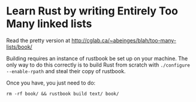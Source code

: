 # Learn Rust by writing Entirely Too Many linked lists

Read the pretty version at http://cglab.ca/~abeinges/blah/too-many-lists/book/

Building requires an instance of rustbook be set up on your machine. 
The only way to do this correctly is to build Rust from scratch with 
`./configure --enable-rpath` and steal their copy of rustbook. 

Once you have, you just need to do:

```
rm -rf book/ && rustbook build text/ book/
```
